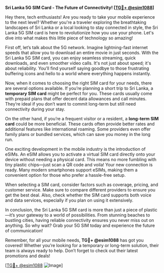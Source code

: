 **Sri Lanka 5G SIM Card - The Future of Connectivity! [[TG💪+ @esim1088](https://t.me/s/esim1088)]**

Hey there, tech enthusiasts! Are you ready to take your mobile experience to the next level? Whether you're a traveler exploring the breathtaking landscapes of Sri Lanka or a local looking to stay connected in style, the Sri Lanka 5G SIM card is here to revolutionize how you use your phone. Let's dive into what makes this little piece of technology so amazing!

First off, let’s talk about the 5G network. Imagine lightning-fast internet speeds that allow you to download an entire movie in just seconds. With the Sri Lanka 5G SIM card, you can enjoy seamless streaming, quick downloads, and even smoother video calls. It's not just about speed; it's about reliability. You’ll find yourself saying goodbye to those frustrating buffering icons and hello to a world where everything happens instantly.

Now, when it comes to choosing the right SIM card for your needs, there are several options available. If you’re planning a short trip to Sri Lanka, a **temporary SIM card** might be perfect for you. These cards usually come with prepaid plans that offer decent data allowances and call minutes. They’re ideal if you don’t want to commit long-term but still need connectivity during your stay.

On the other hand, if you’re a frequent visitor or a resident, a **long-term SIM card** could be more beneficial. These cards often provide better rates and additional features like international roaming. Some providers even offer family plans or bundled services, which can save you money in the long run.

One exciting development in the mobile industry is the introduction of eSIMs. An eSIM allows you to activate a virtual SIM card directly onto your device without needing a physical card. This means no more fumbling with tiny plastic chips—just scan a QR code and voila! Your new connection is ready. Many modern smartphones support eSIMs, making them a convenient option for those who prefer a hassle-free setup.

When selecting a SIM card, consider factors such as coverage, pricing, and customer service. Make sure to compare different providers to ensure you get the best deal. Also, check whether the SIM card supports both voice and data services, especially if you plan on using it extensively.

In conclusion, the Sri Lanka 5G SIM card is more than just a piece of plastic—it’s your gateway to a world of possibilities. From stunning beaches to bustling cities, having reliable connectivity ensures you never miss out on anything. So why wait? Grab your 5G SIM today and experience the future of communication!

Remember, for all your mobile needs, **TG💪+ @esim1088** has got you covered! Whether you’re looking for a temporary or long-term solution, their team is always ready to help. Don’t forget to check out their latest promotions and deals!

[[TG💪+ @esim1088](https://t.me/s/esim1088) ![Image](https://i.postimg.cc/Y0z9fWf4/image.png)]